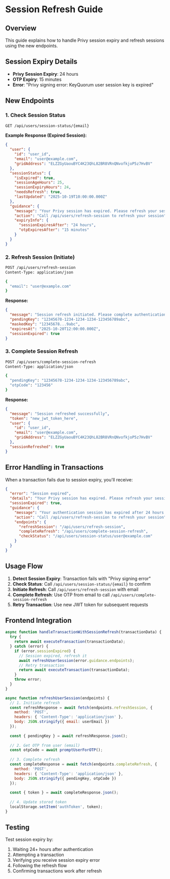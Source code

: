 # Session Refresh Guide

## Overview
This guide explains how to handle Privy session expiry and refresh sessions using the new endpoints.

## Session Expiry Details
- **Privy Session Expiry**: 24 hours
- **OTP Expiry**: 15 minutes
- **Error**: "Privy signing error: KeyQuorum user session key is expired"

## New Endpoints

### 1. Check Session Status
```bash
GET /api/users/session-status/{email}
```

**Example Response (Expired Session):**
```json
{
  "user": {
    "id": "user_id",
    "email": "user@example.com",
    "gridAddress": "ELZZGyUaouBYC4K23QhL82BR8VRnQNvofkjoP5z7HvBV"
  },
  "sessionStatus": {
    "isExpired": true,
    "sessionAgeHours": 25,
    "sessionExpiryHours": 24,
    "needsRefresh": true,
    "lastUpdated": "2025-10-19T10:00:00.000Z"
  },
  "guidance": {
    "message": "Your Privy session has expired. Please refresh your session to continue.",
    "action": "Call /api/users/refresh-session to refresh your session",
    "expiryInfo": {
      "sessionExpiresAfter": "24 hours",
      "otpExpiresAfter": "15 minutes"
    }
  }
}
```

### 2. Refresh Session (Initiate)
```bash
POST /api/users/refresh-session
Content-Type: application/json

{
  "email": "user@example.com"
}
```

**Response:**
```json
{
  "message": "Session refresh initiated. Please complete authentication with OTP.",
  "pendingKey": "12345678-1234-1234-1234-123456789abc",
  "maskedKey": "12345678...9abc",
  "expiresAt": "2025-10-20T12:00:00.000Z",
  "sessionExpired": true
}
```

### 3. Complete Session Refresh
```bash
POST /api/users/complete-session-refresh
Content-Type: application/json

{
  "pendingKey": "12345678-1234-1234-1234-123456789abc",
  "otpCode": "123456"
}
```

**Response:**
```json
{
  "message": "Session refreshed successfully",
  "token": "new_jwt_token_here",
  "user": {
    "id": "user_id",
    "email": "user@example.com",
    "gridAddress": "ELZZGyUaouBYC4K23QhL82BR8VRnQNvofkjoP5z7HvBV"
  },
  "sessionRefreshed": true
}
```

## Error Handling in Transactions

When a transaction fails due to session expiry, you'll receive:

```json
{
  "error": "Session expired",
  "details": "Your Privy session has expired. Please refresh your session to continue.",
  "sessionExpired": true,
  "guidance": {
    "message": "Your authentication session has expired after 24 hours.",
    "action": "Call /api/users/refresh-session to refresh your session",
    "endpoints": {
      "refreshSession": "/api/users/refresh-session",
      "completeRefresh": "/api/users/complete-session-refresh",
      "checkStatus": "/api/users/session-status/user@example.com"
    }
  }
}
```

## Usage Flow

1. **Detect Session Expiry**: Transaction fails with "Privy signing error"
2. **Check Status**: Call `/api/users/session-status/{email}` to confirm
3. **Initiate Refresh**: Call `/api/users/refresh-session` with email
4. **Complete Refresh**: Use OTP from email to call `/api/users/complete-session-refresh`
5. **Retry Transaction**: Use new JWT token for subsequent requests

## Frontend Integration

```javascript
async function handleTransactionWithSessionRefresh(transactionData) {
  try {
    return await executeTransaction(transactionData);
  } catch (error) {
    if (error.sessionExpired) {
      // Session expired, refresh it
      await refreshUserSession(error.guidance.endpoints);
      // Retry transaction
      return await executeTransaction(transactionData);
    }
    throw error;
  }
}

async function refreshUserSession(endpoints) {
  // 1. Initiate refresh
  const refreshResponse = await fetch(endpoints.refreshSession, {
    method: 'POST',
    headers: { 'Content-Type': 'application/json' },
    body: JSON.stringify({ email: userEmail })
  });
  
  const { pendingKey } = await refreshResponse.json();
  
  // 2. Get OTP from user (email)
  const otpCode = await promptUserForOTP();
  
  // 3. Complete refresh
  const completeResponse = await fetch(endpoints.completeRefresh, {
    method: 'POST',
    headers: { 'Content-Type': 'application/json' },
    body: JSON.stringify({ pendingKey, otpCode })
  });
  
  const { token } = await completeResponse.json();
  
  // 4. Update stored token
  localStorage.setItem('authToken', token);
}
```

## Testing

Test session expiry by:
1. Waiting 24+ hours after authentication
2. Attempting a transaction
3. Verifying you receive session expiry error
4. Following the refresh flow
5. Confirming transactions work after refresh

